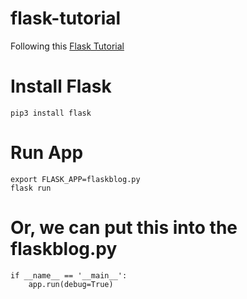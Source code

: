 # flask-tutorial
Following this [Flask Tutorial](https://www.youtube.com/playlist?list=PL-osiE80TeTs4UjLw5MM6OjgkjFeUxCYH)

# Install Flask
```
pip3 install flask
```

# Run App
```
export FLASK_APP=flaskblog.py
flask run
```

# Or, we can put this into the flaskblog.py
```
if __name__ == '__main__':
	app.run(debug=True)
```

